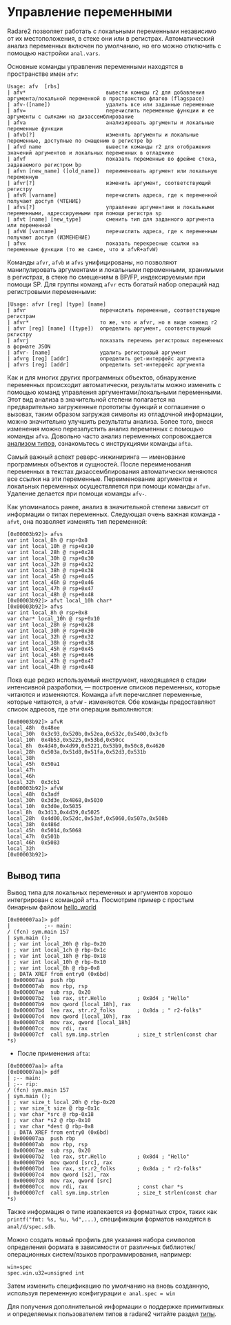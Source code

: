 # Управление переменными

Radare2 позволяет работать с локальными переменными независимо от их местоположения, в стеке они или в регистрах. Автоматический анализ переменных включен по умолчанию, но его можно отключить с помощью настройки `anal.vars`.

Основные команды управления переменными находятся в пространстве имен `afv`:

```
Usage: afv  [rbs]
| afv*                          вывести комнды r2 для добавления аргумента/локальной переменной в пространство флагов (flagspace)
| afv-([name])                  удалить все или заданные переменные
| afv=                          перечислить переменные функции и ее аргументы с сылками на дизассемблирование
| afva                          анализировать аргументы и локальные переменные функции
| afvb[?]                       изменять аргументы и локальные переменные, доступные по смащению в регистре bp
| afvd name                     вывести команды r2 для отображения значений аргументов и локальных переменных в отладчике
| afvf                          показать переменные во фрейме стека, задаваемого регистром bp
| afvn [new_name] ([old_name])  переименовать аргумент или локальную переменную
| afvr[?]                       изменить аргумент, соответствующий регистру
| afvR [varname]                перечислить адреса, где к переменной получают доступ (ЧТЕНИЕ)
| afvs[?]                       управление аргументами и локальными переменными, адрессируемыми при помощи регистра sp
| afvt [name] [new_type]        сменить тип для заданного аргумента или переменной
| afvW [varname]                перечислить адреса, где к переменным получают доступ (ИЗМЕНЕНИЕ)
| afvx                          показать перекресные ссылки на переменные функции (то же самое, что и afvR+afvW)
```

Команды `afvr`, `afvb` и `afvs` унифицированы, но позволяют манипулировать  аргументами и локальными переменными, хранимыми в регистрах, в стеке по смещениям в BP/FP, индексируемыми при помощи SP. Для группы команд `afvr` есть богатый набор операций над регистровыми переменными:

```
|Usage: afvr [reg] [type] [name]
| afvr                        перечислить переменные, соответствующие регистрам
| afvr*                       то же, что и afvr, но в виде команд r2
| afvr [reg] [name] ([type])  определить аргумент, соответствующий ркгистру
| afvrj                       показать перечень регистровых переменных в формате JSON
| afvr- [name]                удалить регистровый аргумент
| afvrg [reg] [addr]          определить get-интерфейс аргумента
| afvrs [reg] [addr]          определить set-интерфейс аргумента
```

Как и для многих других программных объектов, обнаружение переменных происходит автоматически, результаты можно изменить с помощью команд управления аргументами/локальными переменными. Этот вид анализа в значительной степени полагается на предварительно загруженные прототипы функций и соглашение о вызовах, таким образом загружая символы из отладочной информации, можно значительно улучшить результаты анализа. Более того, внеся изменения можно перезапустить анализ переменных с помощью команды `afva`. Довольно часто анализ переменных сопровождается [анализом типов](types.md), ознакомьтесь с инструкциями команды `afta`.

Самый важный аспект реверс-инжиниринга — именование программных объектов и сущностей. После переименования переменных в текстах дизассемблирования автоматически меняются все ссылки на эти переменные. Переименование аргументов и локальных переменных осуществляется при помощи команды `afvn`. Удаление делается при помощи команды `afv-`.

Как упоминалось ранее, анализ в значительной степени зависит от информации о типах переменных. Следующая очень важная команда - `afvt`, она позволяет изменять тип переменной:

```
[0x00003b92]> afvs
var int local_8h @ rsp+0x8
var int local_10h @ rsp+0x10
var int local_28h @ rsp+0x28
var int local_30h @ rsp+0x30
var int local_32h @ rsp+0x32
var int local_38h @ rsp+0x38
var int local_45h @ rsp+0x45
var int local_46h @ rsp+0x46
var int local_47h @ rsp+0x47
var int local_48h @ rsp+0x48
[0x00003b92]> afvt local_10h char*
[0x00003b92]> afvs
var int local_8h @ rsp+0x8
var char* local_10h @ rsp+0x10
var int local_28h @ rsp+0x28
var int local_30h @ rsp+0x30
var int local_32h @ rsp+0x32
var int local_38h @ rsp+0x38
var int local_45h @ rsp+0x45
var int local_46h @ rsp+0x46
var int local_47h @ rsp+0x47
var int local_48h @ rsp+0x48
```

Пока еще редко используемый инструмент, находящаяся в стадии интенсивной разработки, — построение списков переменных, которые читаются и изменяются. Команда `afvR` перечисляет переменные, которые читаются, а `afvW` - изменяются. Обе команды предоставляют список адресов, где эти операции выполняются:

```
[0x00003b92]> afvR
local_48h  0x48ee
local_30h  0x3c93,0x520b,0x52ea,0x532c,0x5400,0x3cfb
local_10h  0x4b53,0x5225,0x53bd,0x50cc
local_8h  0x4d40,0x4d99,0x5221,0x53b9,0x50c8,0x4620
local_28h  0x503a,0x51d8,0x51fa,0x52d3,0x531b
local_38h
local_45h  0x50a1
local_47h
local_46h
local_32h  0x3cb1
[0x00003b92]> afvW
local_48h  0x3adf
local_30h  0x3d3e,0x4868,0x5030
local_10h  0x3d0e,0x5035
local_8h  0x3d13,0x4d39,0x5025
local_28h  0x4d00,0x52dc,0x53af,0x5060,0x507a,0x508b
local_38h  0x486d
local_45h  0x5014,0x5068
local_47h  0x501b
local_46h  0x5083
local_32h
[0x00003b92]>
```

## Вывод типа

Вывод типа для локальных переменных и аргументов хорошо интегрирован с командой `afta`. Посмотрим пример с простым бинарным файлом [hello_world](https://github.com/radareorg/radare2book/tree/master/examples/hello_world)

```
[0x000007aa]> pdf
|           ;-- main:
/ (fcn) sym.main 157
| sym.main ();
| ; var int local_20h @ rbp-0x20
| ; var int local_1ch @ rbp-0x1c
| ; var int local_18h @ rbp-0x18
| ; var int local_10h @ rbp-0x10
| ; var int local_8h @ rbp-0x8
| ; DATA XREF from entry0 (0x6bd)
| 0x000007aa  push rbp
| 0x000007ab  mov rbp, rsp
| 0x000007ae  sub rsp, 0x20
| 0x000007b2  lea rax, str.Hello          ; 0x8d4 ; "Hello"
| 0x000007b9  mov qword [local_18h], rax
| 0x000007bd  lea rax, str.r2_folks       ; 0x8da ; " r2-folks"
| 0x000007c4  mov qword [local_10h], rax
| 0x000007c8  mov rax, qword [local_18h]
| 0x000007cc  mov rdi, rax
| 0x000007cf  call sym.imp.strlen         ; size_t strlen(const char *s)
```

* После применения `afta`:

```
[0x000007aa]> afta
[0x000007aa]> pdf
| ;-- main:
| ;-- rip:
/ (fcn) sym.main 157
| sym.main ();
| ; var size_t local_20h @ rbp-0x20
| ; var size_t size @ rbp-0x1c
| ; var char *src @ rbp-0x18
| ; var char *s2 @ rbp-0x10
| ; var char *dest @ rbp-0x8
| ; DATA XREF from entry0 (0x6bd)
| 0x000007aa  push rbp
| 0x000007ab  mov rbp, rsp
| 0x000007ae  sub rsp, 0x20
| 0x000007b2  lea rax, str.Hello          ; 0x8d4 ; "Hello"
| 0x000007b9  mov qword [src], rax
| 0x000007bd  lea rax, str.r2_folks       ; 0x8da ; " r2-folks"
| 0x000007c4  mov qword [s2], rax
| 0x000007c8  mov rax, qword [src]
| 0x000007cc  mov rdi, rax                ; const char *s
| 0x000007cf  call sym.imp.strlen         ; size_t strlen(const char *s)
```

Также информация о типе извлекается из форматных строк, таких как `printf("fmt: %s, %u, %d",...)`, спецификации форматов находятся в `anal/d/spec.sdb`.

Можно создать новый профиль для указания набора символов определения формата в зависимости от различных библиотек/операционных систем/языков программирования, например:

```
win=spec
spec.win.u32=unsigned int
```
Затем изменить спецификацию по умолчанию на вновь созданную, используя переменную конфигурации `e anal.spec = win`

Для получения дополнительной информации о поддержке примитивных и определяемых пользователем типов в radare2 читайте раздел [типы](types.md).
